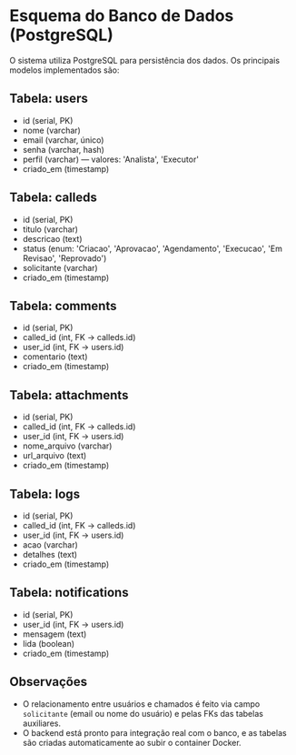 
# Esquema do Banco de Dados (PostgreSQL)

O sistema utiliza PostgreSQL para persistência dos dados. Os principais modelos implementados são:

## Tabela: users

- id (serial, PK)
- nome (varchar)
- email (varchar, único)
- senha (varchar, hash)
- perfil (varchar) — valores: 'Analista', 'Executor'
- criado_em (timestamp)

## Tabela: calleds

- id (serial, PK)
- titulo (varchar)
- descricao (text)
- status (enum: 'Criacao', 'Aprovacao', 'Agendamento', 'Execucao', 'Em Revisao', 'Reprovado')
- solicitante (varchar)
- criado_em (timestamp)

## Tabela: comments

- id (serial, PK)
- called_id (int, FK → calleds.id)
- user_id (int, FK → users.id)
- comentario (text)
- criado_em (timestamp)

## Tabela: attachments

- id (serial, PK)
- called_id (int, FK → calleds.id)
- user_id (int, FK → users.id)
- nome_arquivo (varchar)
- url_arquivo (text)
- criado_em (timestamp)

## Tabela: logs

- id (serial, PK)
- called_id (int, FK → calleds.id)
- user_id (int, FK → users.id)
- acao (varchar)
- detalhes (text)
- criado_em (timestamp)

## Tabela: notifications

- id (serial, PK)
- user_id (int, FK → users.id)
- mensagem (text)
- lida (boolean)
- criado_em (timestamp)

## Observações

- O relacionamento entre usuários e chamados é feito via campo `solicitante` (email ou nome do usuário) e pelas FKs das tabelas auxiliares.
- O backend está pronto para integração real com o banco, e as tabelas são criadas automaticamente ao subir o container Docker.